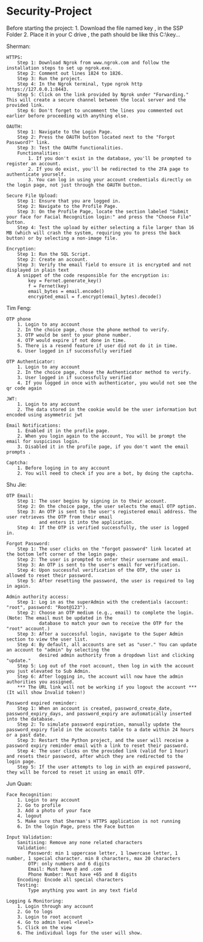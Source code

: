 # Security-Project

Before starting the project:
        1. Download the file named key , in the SSP Folder
        2. Place it in your C drive , the path should be like this C:\key\...

Sherman:

    HTTPS:
        Step 1: Download Ngrok from www.ngrok.com and follow the installation steps to set up ngrok.exe.
        Step 2: Comment out lines 1824 to 1826.
        Step 3: Run the project.
        Step 4: In the Ngrok terminal, type ngrok http https://127.0.0.1:8443.
        Step 5: Click on the link provided by Ngrok under "Forwarding." This will create a secure channel between the local server and the provided link.
        Step 6: Don't forget to uncomment the lines you commented out earlier before proceeding with anything else.

    OAUTH:
        Step 1: Navigate to the Login Page.
        Step 2: Press the OAUTH button located next to the "Forgot Password?" link.
        Step 3: Test the OAUTH functionalities.
        Functionalities:
            1. If you don't exist in the database, you'll be prompted to register an account.
            2. If you do exist, you'll be redirected to the 2FA page to authenticate yourself.
            3. You can log in using your account credentials directly on the login page, not just through the OAUTH button.

    Secure File Upload:
        Step 1: Ensure that you are logged in.
        Step 2: Navigate to the Profile Page.
        Step 3: On the Profile Page, locate the section labeled "Submit your face for Facial Recognition login:" and press the "Choose File" button.
        Step 4: Test the upload by either selecting a file larger than 16 MB (which will crash the system, requiring you to press the back button) or by selecting a non-image file.

    Encryption:
        Step 1: Run the SQL Script.
        Step 2: Create an account.
        Step 3: Verify the email field to ensure it is encrypted and not displayed in plain text
        A snippet of the code responsible for the encryption is:
            key = Fernet.generate_key()
            f = Fernet(key)
            email_bytes = email.encode()
            encrypted_email = f.encrypt(email_bytes).decode()

Tim Feng:

    OTP phone
        1. Login to any account
        2. In the choice page, chose the phone method to verify.
        3. OTP would be sent to your phone number.
        4. OTP would expire if not done in time.
        5. There is a resend feature if user did not do it in time.
        6. User logged in if successfully verified

    OTP Authenticator:
        1. Login to any account
        2. In the choice page, chose the Authenticator method to verify.
        3. User logged in if successfully verified
        4. If you logged in once with authenticator, you would not see the qr code again

    JWT:
        1. Login to any account
        2. The data stored in the cookie would be the user information but encoded using asymmetric jwt

    Email Notifications:
        1. Enabled it in the profile page.
        2. When you login again to the account, You will be prompt the email for suspicious login.
        3. Disabled it in the profile page, if you don't want the email prompts .

    Captcha:
        1. Before loging in to any account
        2. You will need to check if you are a bot, by doing the captcha.

Shu Jie:

    OTP Email:
        Step 1: The user begins by signing in to their account.
        Step 2: On the choice page, the user selects the email OTP option.
        Step 3: An OTP is sent to the user's registered email address. The user retrieves the OTP from their email
                and enters it into the application.
        Step 4: If the OTP is verified successfully, the user is logged in.

    Forgot Password:
        Step 1: The user clicks on the "forgot password" link located at the bottom left corner of the login page.
        Step 2: The user is prompted to enter their username and email.
        Step 3: An OTP is sent to the user's email for verification.
        Step 4: Upon successful verification of the OTP, the user is allowed to reset their password.
        Step 5: After resetting the password, the user is required to log in again.

    Admin authority access:
        Step 1: Log in as the superAdmin with the credentials (account: "root", password: "Root@123").
        Step 2: Choose an OTP medium (e.g., email) to complete the login. (Note: The email must be updated in the
                database to match your own to receive the OTP for the "root" account.)
        Step 3: After a successful login, navigate to the Super Admin section to view the user list.
        Step 4: By default, all accounts are set as "user." You can update an account to "admin" by selecting the
                desired admin authority from a dropdown list and clicking "update."
        Step 5: Log out of the root account, then log in with the account you just elevated to Sub Admin.
        Step 6: After logging in, the account will now have the admin authorities you assigned.
        *** The URL link will not be working if you logout the account *** (It will show Invalid token!)

    Password expired reminder:
        Step 1: When an account is created, password_create_date, password_expiry_days, and password_expiry are automatically inserted into the database.
        Step 2: To simulate password expiration, manually update the password_expiry field in the accounts table to a date within 24 hours or a past date.
        Step 3: Restart the Python project, and the user will receive a password expiry reminder email with a link to reset their password.
        Step 4: The user clicks on the provided link (valid for 1 hour) and resets their password, after which they are redirected to the login page.
        Step 5: If the user attempts to log in with an expired password, they will be forced to reset it using an email OTP.

Jun Quan:

    Face Recognition:
        1. Login to any account
        2. Go to profile
        3. Add a photo of your face
        4. logout
        5. Make sure that Sherman's HTTPS application is not running
        6. In the login Page, press the Face button
        
    Input Validation:
        Sanitising: Remove any none related characters
        Validation:
            Password: min 1 uppercase letter, 1 lowercase letter, 1 number, 1 special character. min 8 characters, max 20 characters
            OTP: only numbers and 6 digits
            Email: Must have @ and .com
            Phone Number: Must have +65 and 8 digits
        Encoding: Encode all special characters
        Testing:
            Type anything you want in any text field
            
    Logging & Monitoring:
        1. Login through any account
        2. Go to logs
        3. Login to root account
        4. Go to admin level <level>
        5. Click on the view
        6. The individual logs for the user will show.
